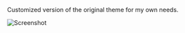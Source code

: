 Customized version of the original theme for my own needs.

![Screenshot](../master/screenshot.png?raw=true)
